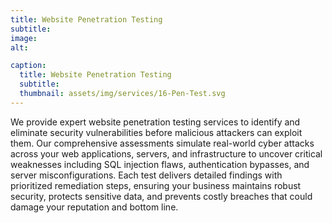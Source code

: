 ```yaml
---
title: Website Penetration Testing
subtitle: 
image: 
alt: 

caption:
  title: Website Penetration Testing
  subtitle: 
  thumbnail: assets/img/services/16-Pen-Test.svg
---
```

We provide expert website penetration testing services to identify and eliminate security vulnerabilities before malicious attackers can exploit them. Our comprehensive assessments simulate real-world cyber attacks across your web applications, servers, and infrastructure to uncover critical weaknesses including SQL injection flaws, authentication bypasses, and server misconfigurations. Each test delivers detailed findings with prioritized remediation steps, ensuring your business maintains robust security, protects sensitive data, and prevents costly breaches that could damage your reputation and bottom line.

